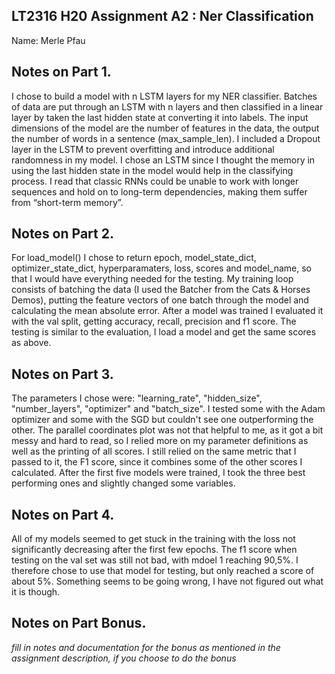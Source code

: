 ## LT2316 H20 Assignment A2 : Ner Classification

Name: Merle Pfau

## Notes on Part 1.

I chose to build a model with n LSTM layers for my NER classifier. Batches of data are put through an LSTM with n layers and then classified in a linear layer by taken the last hidden state at converting it into labels. The input dimensions of the model are the number of features in the data, the output the number of words in a sentence (max_sample_len). I included a Dropout layer in the LSTM to prevent overfitting and introduce additional randomness in my model.
I chose an LSTM since I thought the memory in using the last hidden state in the model would help in the classifying process. I read that classic RNNs could be unable to work with longer sequences and hold on to long-term dependencies, making them suffer from “short-term memory”.

## Notes on Part 2.

For load_model() I chose to return epoch, model_state_dict, optimizer_state_dict, hyperparamaters, loss, scores and model_name, so that I would have everything needed for the testing. My training loop consists of batching the data (I used the Batcher from the Cats & Horses Demos), putting the feature vectors of one batch through the model and calculating the mean absolute error.
After a model was trained I evaluated it with the val split, getting accuracy, recall, precision and f1 score.
The testing is similar to the evaluation, I load a model and get the same scores as above.

## Notes on Part 3.

The parameters I chose were: "learning_rate", "hidden_size", "number_layers", "optimizer" and "batch_size". I tested some with the Adam optimizer and some with the SGD but couldn't see one outperforming the other.
The parallel coordinates plot was not that helpful to me, as it got a bit messy and hard to read, so I relied more on my parameter definitions as well as the printing of all scores. I still relied on the same metric that I passed to it, the F1 score, since it combines some of the other scores I calculated.
After the first five models were trained, I took the three best performing ones and slightly changed some variables. 

## Notes on Part 4.

All of my models seemed to get stuck in the training with the loss not significantly decreasing after the first few epochs. The f1 score when testing on the val set was still not bad, with mdoel 1 reaching 90,5%. I therefore chose to use that model for testing, but only reached a score of about 5%. Something seems to be going wrong, I have not figured out what it is though.

## Notes on Part Bonus.

*fill in notes and documentation for the bonus as mentioned in the assignment description, if you choose to do the bonus*
